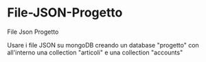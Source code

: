 # File-JSON-Progetto
File Json Progetto

Usare i file JSON su mongoDB creando un database "progetto" con all'interno una collection "articoli" e una collection "accounts"
